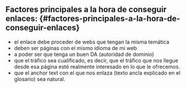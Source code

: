 ## Factores principales a la hora de conseguir enlaces: {#factores-principales-a-la-hora-de-conseguir-enlaces}

* el enlace debe proceder de webs que tengan la misma temática
* deben ser páginas con el mismo idioma de mi web
* a poder ser que tenga un buen DA (autoridad de dominio)
* que el tráfico sea cualificado, es decir, que el tráfico que nos llegue desde esa página esté realmente interesado en lo que le ofrecemos.
* que el anchor text con el que nos enlaza (texto ancla explicado en el glosario) sea natural.
